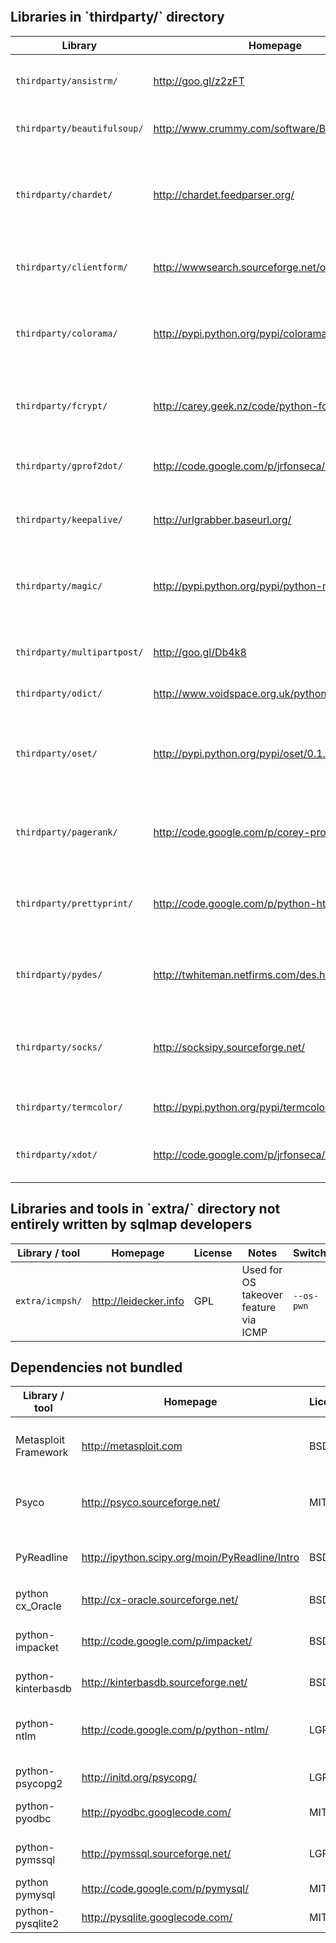 <br>
<br>
<br>
<br>
<br>
<br>
<h2 id="thirdparty">Libraries in `thirdparty/` directory</h2>

| Library | Homepage | License | Notes | Switch |
| ------------ | ----------- | ----------- | ----------- | ----------- |
| `thirdparty/ansistrm/` | http://goo.gl/z2zFT | BSD | Used to colourize logging messages | - |
| `thirdparty/beautifulsoup/` | http://www.crummy.com/software/BeautifulSoup/ | BSD | Used to crawl the target site | `--crawl` |
| `thirdparty/chardet/` | http://chardet.feedparser.org/ | LGPL | Used to heuristically detect the HTTP response body charset | - |
| `thirdparty/clientform/` | http://wwwsearch.sourceforge.net/old/ClientForm/ | BSD | Used to parse HTML forms | `--forms` |
| `thirdparty/colorama/` | http://pypi.python.org/pypi/colorama | BSD | Used to make output colouring cross-platform | - |
| `thirdparty/fcrypt/` | http://carey.geek.nz/code/python-fcrypt/ | BSD | Used to crack a generic password hash | `--passwords` |
| `thirdparty/gprof2dot/` | http://code.google.com/p/jrfonseca/wiki/Gprof2Dot | LGPL | Used for internal debug purposes | `--profile` |
| `thirdparty/keepalive/` | http://urlgrabber.baseurl.org/ | LGPL | Used for persistent HTTP(s) requests | `--keep-alive` and `-o` |
| `thirdparty/magic/` | http://pypi.python.org/pypi/python-magic/ | PSF | Used to identify and show the file type in log messages | `--file-write` |
| `thirdparty/multipartpost/` | http://goo.gl/Db4k8 | LGPL | Used to upload files via web file stager | `--os-cmd`, `--os-shell`, `--os-pwn` |
| `thirdparty/odict/` | http://www.voidspace.org.uk/python/odict.html | BSD | Used internally | - |
| `thirdparty/oset/` | http://pypi.python.org/pypi/oset/0.1.1 | BSD | Used to keep multiple targets sorted as they are provided | `-l`, `-m` and `-g` |
| `thirdparty/pagerank/` | http://code.google.com/p/corey-projects/ | MIT | Used to display page rank for Google dork results | `-g` |
| `thirdparty/prettyprint/` | http://code.google.com/p/python-httpclient-gui/ | MIT | Used to generate XML output | `--xml`, to be replaced by `--report` (#14) |
| `thirdparty/pydes/` | http://twhiteman.netfirms.com/des.html | Free, public domain | Used to crack the Oracle old password format | `--passwords` |
| `thirdparty/socks/` | http://socksipy.sourceforge.net/ | BSD | Used to tunnel your requests over Tor SOCKS proxy | `--tor-type` |
| `thirdparty/termcolor/` | http://pypi.python.org/pypi/termcolor | MIT | Used to colourize output | - |
| `thirdparty/xdot/` | http://code.google.com/p/jrfonseca/wiki/XDot | LGPL | Used for internal debug purposes | `--profile` |

<h2 id="extra">Libraries and tools in `extra/` directory not entirely written by sqlmap developers</h2>

| Library / tool | Homepage | License | Notes | Switch |
| ------------ | ----------- | ----------- | ----------- | ----------- |
| `extra/icmpsh/` | http://leidecker.info | GPL | Used for OS takeover feature via ICMP | `--os-pwn` |

<h2 id="notbundled">Dependencies not bundled</h2>

| Library / tool | Homepage | License | Notes | Switch |
| ------------ | ----------- | ----------- | ----------- | ----------- |
| Metasploit Framework | http://metasploit.com | BSD | Used for OS takeover features | `--os-pwn`, `--os-bof`, `--os-smbshell` |
| Psyco | http://psyco.sourceforge.net/ | MIT | Used to speed up algorithmic processes | - |
| PyReadline | http://ipython.scipy.org/moin/PyReadline/Intro | BSD | Used for TAB autocomplete and history | `--os-shell` and `--sql-shell` |
| python cx_Oracle | http://cx-oracle.sourceforge.net/ | BSD | Connector for Oracle | `-d` |
| python-impacket | http://code.google.com/p/impacket/ | BSD | Used for OS takeover feature via icmpsh | `--os-pwn` |
| python-kinterbasdb | http://kinterbasdb.sourceforge.net/ | BSD | Connector for Firebird | `-d` |
| python-ntlm | http://code.google.com/p/python-ntlm/ | LGPL | Used when the site requires NTLM authentication | `--auth-type` |
| python-psycopg2 | http://initd.org/psycopg/ | LGPL | Connector for PostgreSQL | `-d` |
| python-pyodbc | http://pyodbc.googlecode.com/ | MIT | Connector for Microsoft Access | `-d` |
| python-pymssql | http://pymssql.sourceforge.net/ | LGPL | Connector for MS SQL Server | `-d` |
| python pymysql | http://code.google.com/p/pymysql/ | MIT | Connector for MySQL | `-d` |
| python-pysqlite2 | http://pysqlite.googlecode.com/ | MIT | Connector for SQLite 2 | `-d` |